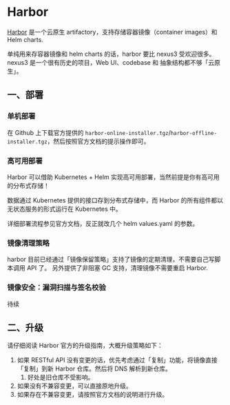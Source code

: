 # Harbor

[Harbor](https://github.com/goharbor/harbor) 是一个云原生 artifactory，支持存储容器镜像（container images）和 Helm charts.

单纯用来存容器镜像和 helm charts 的话，harbor 要比 nexus3 受欢迎很多。nexus3 是一个很有历史的项目，Web UI、codebase 和 抽象结构都不够「云原生」。

## 一、部署

### 单机部署

在 Github 上下载官方提供的 `harbor-online-installer.tgz`/`harbor-offline-installer.tgz`，然后按照官方文档的提示操作即可。

### 高可用部署

Harbor 可以借助 Kubernetes + Helm 实现高可用部署，当然前提是你有高可用的分布式存储！

数据通过 Kubernetes 提供的接口存到分布式存储中，而 Harbor 的所有组件都以无状态服务的形式运行在 Kubernetes 中。

详细部署流程参见官方文档，反正就改几个 helm values.yaml 的参数。

### 镜像清理策略

harbor 目前已经通过「镜像保留策略」支持了镜像的定期清理，不需要自己写脚本调用 API 了。
另外提供了非阻塞 GC 支持，清理镜像不需要重启 Harbor.

### 镜像安全：漏洞扫描与签名校验

待续

## 二、升级

请仔细阅读 Harbor 官方的升级指南，大概升级策略如下：

1. 如果 RESTful API 没有变更的话，优先考虑通过「复制」功能，将镜像直接「复制」到新 Harbor 仓库。然后将 DNS 解析到新仓库。
   1. 好处是旧仓库不受影响。
2. 如果没有不兼容变更，可以直接原地升级。
3. 如果存在不兼容变更，请按照官方文档的说明进行升级。

